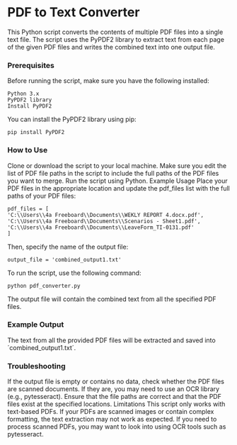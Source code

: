 # PDF to Text Converter
This Python script converts the contents of multiple PDF files into a single text file. The script uses the PyPDF2 library to extract text from each page of the given PDF files and writes the combined text into one output file.

### Prerequisites
Before running the script, make sure you have the following installed:

    Python 3.x
    PyPDF2 library
    Install PyPDF2
You can install the PyPDF2 library using pip:

    pip install PyPDF2
### How to Use
Clone or download the script to your local machine.
Make sure you edit the list of PDF file paths in the script to include the full paths of the PDF files you want to merge.
Run the script using Python.
Example Usage
Place your PDF files in the appropriate location and update the pdf_files list with the full paths of your PDF files:

    pdf_files = [
    'C:\\Users\\4a Freeboard\\Documents\\WEKLY REPORT 4.docx.pdf',
    'C:\\Users\\4a Freeboard\\Documents\\Scenarios - Sheet1.pdf',
    'C:\\Users\\4a Freeboard\\Documents\\LeaveForm_TI-0131.pdf'
    ]
Then, specify the name of the output file:

    output_file = 'combined_output1.txt'
To run the script, use the following command:

    python pdf_converter.py
The output file will contain the combined text from all the specified PDF files.

### Example Output
The text from all the provided PDF files will be extracted and saved into ´combined_output1.txt´.

### Troubleshooting
If the output file is empty or contains no data, check whether the PDF files are scanned documents. If they are, you may need to use an OCR library (e.g., pytesseract).
Ensure that the file paths are correct and that the PDF files exist at the specified locations.
Limitations
This script only works with text-based PDFs. If your PDFs are scanned images or contain complex formatting, the text extraction may not work as expected.
If you need to process scanned PDFs, you may want to look into using OCR tools such as pytesseract.
